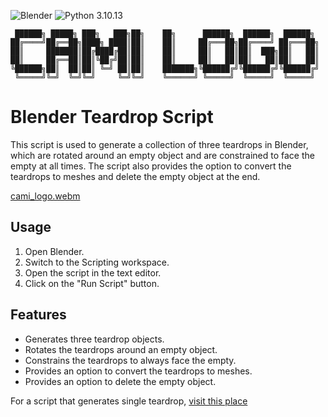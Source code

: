 ![Blender](https://img.shields.io/badge/Blender-orange)
![Python 3.10.13](https://img.shields.io/badge/Python-3.10.13-blue)
```
 ██████╗ █████╗ ███╗   ███╗██╗    ██╗      ██████╗  ██████╗  ██████╗ 
██╔════╝██╔══██╗████╗ ████║██║    ██║     ██╔═══██╗██╔════╝ ██╔═══██╗
██║     ███████║██╔████╔██║██║    ██║     ██║   ██║██║  ███╗██║   ██║
██║     ██╔══██║██║╚██╔╝██║██║    ██║     ██║   ██║██║   ██║██║   ██║
╚██████╗██║  ██║██║ ╚═╝ ██║██║    ███████╗╚██████╔╝╚██████╔╝╚██████╔╝
 ╚═════╝╚═╝  ╚═╝╚═╝     ╚═╝╚═╝    ╚══════╝ ╚═════╝  ╚═════╝  ╚═════╝ 
```
# Blender Teardrop Script

This script is used to generate a collection of three teardrops in Blender, which are rotated around an empty object and are constrained to face the empty at all times. The script also provides the option to convert the teardrops to meshes and delete the empty object at the end.

[cami_logo.webm](https://github.com/SECRET-GUEST/animation/assets/92639080/3c8f3daa-60ff-45a8-921f-f212f9da9553)

## Usage

1. Open Blender.
2. Switch to the Scripting workspace.
3. Open the script in the text editor.
4. Click on the "Run Script" button.

## Features

- Generates three teardrop objects.
- Rotates the teardrops around an empty object.
- Constrains the teardrops to always face the empty.
- Provides an option to convert the teardrops to meshes.
- Provides an option to delete the empty object.

For a script that generates single teardrop, [visit this place ](https://github.com/SECRET-GUEST/animation/blob/blender/Object%20generation/random/teardrop/teardrop)
